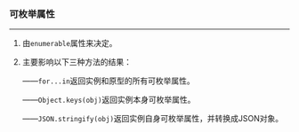 ### 可枚举属性
---

1. 由`enumerable`属性来决定。

2. 主要影响以下三种方法的结果：

    ——`for...in`返回实例和原型的所有可枚举属性。

    ——`Object.keys(obj)`返回实例本身可枚举属性。

    ——`JSON.stringify(obj)`返回实例自身可枚举属性，并转换成JSON对象。